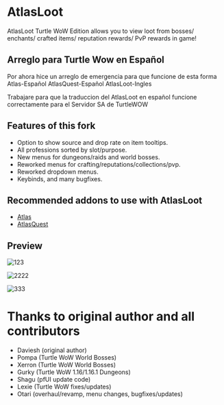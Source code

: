 # AtlasLoot
AtlasLoot Turtle WoW Edition allows you to view loot from bosses/ enchants/ crafted items/ reputation rewards/ PvP rewards in game!

## Arreglo para Turtle Wow en Español
Por ahora hice un arreglo de emergencia para que funcione de esta forma
Atlas-Español
AtlasQuest-Español
AtlasLoot-Ingles

Trabajare para que la traduccion del AtlasLoot en español funcione correctamente para el Servidor SA de TurtleWOW

## Features of this fork
 - Option to show source and drop rate on item tooltips.
 - All professions sorted by slot/purpose.
 - New menus for dungeons/raids and world bosses.
 - Reworked menus for crafting/reputations/collections/pvp.
 - Reworked dropdown menus.
 - Keybinds, and many bugfixes.

## Recommended addons to use with AtlasLoot
  - [Atlas](https://github.com/Otari98/Atlas)
  - [AtlasQuest](https://github.com/Otari98/AtlasQuest)

## Preview
![123](https://github.com/user-attachments/assets/69f48fbf-c9a0-42d6-a907-24b7f2f1d81c)




![2222](https://github.com/user-attachments/assets/a7d86059-0b1d-461a-aab1-e0aef0863cad)




![333](https://github.com/user-attachments/assets/1d3164bf-438a-4268-85c4-35782e59ec46)
# Thanks to original author and all contributors
 - Daviesh (original author)
 - Pompa (Turtle WoW World Bosses)
 - Xerron (Turtle WoW World Bosses)
 - Gurky (Turtle WoW 1.16/1.16.1 Dungeons)
 - Shagu (pfUI update code)
 - Lexie (Turtle WoW fixes/updates)
 - Otari (overhaul/revamp, menu changes, bugfixes/updates)
